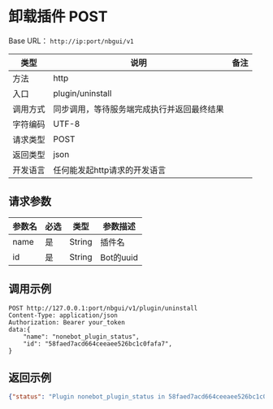 # 卸载插件 <Badge type="warning"> POST </Badge>

Base URL： `http://ip:port/nbgui/v1`

| 类型    | 说明                           | 备注                                    |
| ----- | ---------------------------- | ------------------------------------- |
| 方法    | http                         |                                       |
| 入口 | plugin/uninstall ||
| 调用方式  | 同步调用，等待服务端完成执行并返回最终结果         |                                       |
| 字符编码  | UTF-8                        |                                       |                                     |
| 请求类型  | POST                        |                                       |
| 返回类型  | json                        |                                       |
| 开发语言  | 任何能发起http请求的开发语言             |                                       |



## 请求参数
| 参数名 | 必选 | 类型   | 参数描述    |
| ---- | ---- | ---- | --------- |
| name | 是    | String  | 插件名  |
| id | 是    | String  | Bot的uuid  |




## 调用示例

```http
POST http://127.0.0.1:port/nbgui/v1/plugin/uninstall
Content-Type: application/json
Authorization: Bearer your_token
data:{
    "name": "nonebot_plugin_status",
    "id": "58faed7acd664ceeaee526bc1c0fafa7",
}
```

## 返回示例

```json
{"status": "Plugin nonebot_plugin_status in 58faed7acd664ceeaee526bc1c0fafa7 start uninstalling."}
```